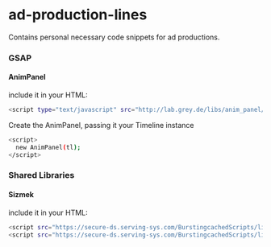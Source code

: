 # ad-production-lines
Contains personal necessary code snippets for ad productions.

### GSAP
#### AnimPanel
include it in your HTML:
```bash
<script type="text/javascript" src="http://lab.grey.de/libs/anim_panel/anim_panel.js"></script>
```
Create the AnimPanel, passing it your Timeline instance
```bash
<script>
  new AnimPanel(tl);
</script>

```

### Shared Libraries
#### Sizmek
include it in your HTML:
```bash
<script src="https://secure-ds.serving-sys.com/BurstingcachedScripts/libraries/jquery/1_11_3/jquery.min.js"></script>
<script src="https://secure-ds.serving-sys.com/BurstingcachedScripts/libraries/greensock/1_19_0/TweenMax.min.js"></script>
```
